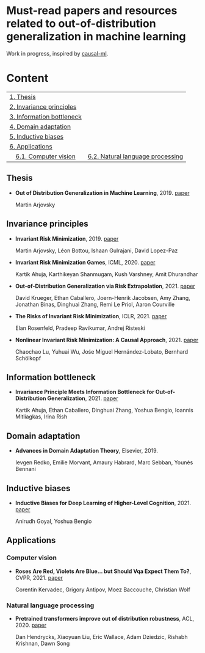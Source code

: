# Must-read papers and resources related to out-of-distribution generalization in machine learning
Work in progress, inspired by [causal-ml](https://github.com/jvpoulos/causal-ml).
# Content
<table>
<tr><td colspan="2"><a href="#thesis">1. Thesis</a></td></tr> 
<tr><td colspan="2"><a href="#invariance-principles">2. Invariance principles </a></td></tr> 
<tr><td colspan="2"><a href="#information-bottleneck">3. Information bottleneck</a></td></tr> 
<tr><td colspan="2"><a href="#domain-adaptation">4. Domain adaptation</a></td></tr> 
<tr><td colspan="2"><a href="#inductive-biases">5. Inductive biases</a></td></tr> 
<tr><td colspan="2"><a href="#applications">6. Applications</a></td></tr> 
<tr>
    <td>&emsp;<a href="#computer-vision">6.1. Computer vision</a></td>
    <td>&emsp;<a href="#natural-language-processing">6.2. Natural language processing</a></td>
    
</tr> 
</tr> 
</table>

## Thesis
* **Out of Distribution Generalization in Machine Learning**, 2019. [paper](https://arxiv.org/abs/2103.02667)

   Martin Arjovsky

## Invariance principles

* **Invariant Risk Minimization**, 2019. [paper](https://arxiv.org/abs/1907.02893)
   
   Martin Arjovsky, Léon Bottou, Ishaan Gulrajani, David Lopez-Paz

* **Invariant Risk Minimization Games**, ICML, 2020. [paper](https://arxiv.org/abs/2002.04692)

   Kartik Ahuja, Karthikeyan Shanmugam, Kush Varshney, Amit Dhurandhar 

* **Out-of-Distribution Generalization via Risk Extrapolation**, 2021. [paper](https://arxiv.org/abs/2003.00688)

   David Krueger, Ethan Caballero, Joern-Henrik Jacobsen, Amy Zhang, Jonathan Binas, Dinghuai Zhang, Remi Le Priol, Aaron Courville
   
* **The Risks of Invariant Risk Minimization**, ICLR, 2021. [paper](https://arxiv.org/abs/2010.05761)
   
   Elan Rosenfeld, Pradeep Ravikumar, Andrej Risteski

* **Nonlinear Invariant Risk Minimization: A Causal Approach**, 2021. [paper](https://arxiv.org/abs/2102.12353)

   Chaochao Lu, Yuhuai Wu, Jośe Miguel Hernández-Lobato, Bernhard Schölkopf


## Information bottleneck
* **Invariance Principle Meets Information Bottleneck for Out-of-Distribution Generalization**, 2021. [paper](https://arxiv.org/abs/2106.06607)
   
   Kartik Ahuja, Ethan Caballero, Dinghuai Zhang, Yoshua Bengio, Ioannis Mitliagkas, Irina Rish

## Domain adaptation
* **Advances in Domain Adaptation Theory**, Elsevier, 2019.

  Ievgen Redko, Emilie Morvant, Amaury Habrard, Marc Sebban, Younès Bennani

## Inductive biases
* **Inductive Biases for Deep Learning of Higher-Level Cognition**, 2021. [paper](https://arxiv.org/abs/2011.15091)
   
   Anirudh Goyal, Yoshua Bengio


## Applications

### Computer vision

* **Roses Are Red, Violets Are Blue... but Should Vqa Expect Them To?**, CVPR, 2021. [paper](https://arxiv.org/abs/2006.05121)
  
   Corentin Kervadec, Grigory Antipov, Moez Baccouche, Christian Wolf

### Natural language processing
* **Pretrained transformers improve out of distribution robustness**, ACL, 2020. [paper](https://arxiv.org/abs/2004.06100)
  
   Dan Hendrycks, Xiaoyuan Liu, Eric Wallace, Adam Dziedzic, Rishabh Krishnan, Dawn Song
